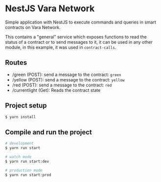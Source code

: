 # NestJS Vara Network

Simple application with NestJS to execute commands and queries in smart contracts on Vara Network.

This contains a "general" service which exposes functions to read the status of a contract or to send messages to it, it can be used in any other module, in this example, it was used in `contract-calls`.

## Routes

- /green (POST): send a message to the contract: `green`
- /yellow (POST): send a message to the contract: `yellow`
- /red (POST): send a message to the contract: `red`
- /currentlight (Get): Reads the contract state


## Project setup

```bash
$ yarn install
```

## Compile and run the project

```bash
# development
$ yarn run start

# watch mode
$ yarn run start:dev

# production mode
$ yarn run start:prod
```